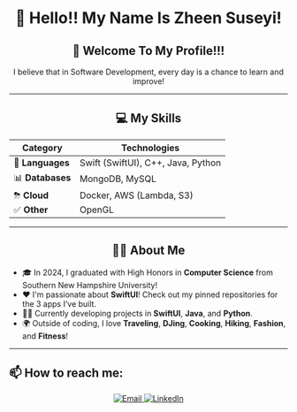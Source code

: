 <div align="center">
  
  # 👋 Hello!! My Name Is Zheen Suseyi!  
  
  ## 🤩 Welcome To My Profile!!!  

  I believe that in Software Development, every day is a chance to learn and improve!  

  ---
  
  ## 💻 My Skills
  
  | **Category**  | **Technologies**                     |
  | ------------- | ------------------------------------ |
  | 📖 **Languages** | Swift (SwiftUI), C++, Java, Python |
  | 📊 **Databases** | MongoDB, MySQL                     |
  | ⛈ **Cloud**    | Docker, AWS (Lambda, S3)            |
  | ✅ **Other**    | OpenGL                              |
  
  ---
  
  ## 🙋‍♂️ About Me
  
</div>

- 🎓 In 2024, I graduated with High Honors in **Computer Science** from Southern New Hampshire University!
- ❤️ I'm passionate about **SwiftUI**! Check out my pinned repositories for the 3 apps I’ve built.
- 👨‍💻 Currently developing projects in **SwiftUI**, **Java**, and **Python**.
- 🌍 Outside of coding, I love **Traveling**, **DJing**, **Cooking**, **Hiking**, **Fashion**, and **Fitness**!

---

## 📫 How to reach me:
  
<div align="center">
  <a href="mailto:suseyihzheen@gmail.com">
    <img src="https://img.shields.io/badge/Email-D14836?style=for-the-badge&logo=gmail&logoColor=white" alt="Email">
  </a>
  <a href="https://www.linkedin.com/in/zheen-s-430214255/">
    <img src="https://img.shields.io/badge/LinkedIn-0077B5?style=for-the-badge&logo=linkedin&logoColor=white" alt="LinkedIn">
  </a>
</div>
